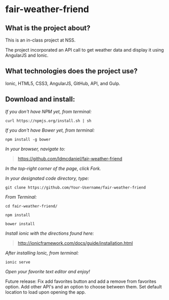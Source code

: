 # fair-weather-friend

## What is the project about?

This is an in-class project at NSS.

The project incorporated an API call to get weather data and display it using AngularJS and Ionic.

## What technologies does the project use?

Ionic, HTML5, CSS3, AngularJS, GitHub, API, and Gulp.

## Download and install:

*If you don't have NPM yet, from terminal:*

````curl https://npmjs.org/install.sh | sh````

*If you don't have Bower yet, from terminal:*

````npm install -g bower````

*In your browser, navigate to:*
>https://github.com/ldmcdaniel/fair-weather-friend

*In the top-right corner of the page, click Fork.*

*In your designated code directory, type:*

````git clone https://github.com/Your-Username/fair-weather-friend````

*From Terminal:*

````cd fair-weather-friend/````

````npm install````

````bower install````

*Install ionic with the directions found here:*

>http://ionicframework.com/docs/guide/installation.html

*After installing Ionic, from terminal:*

````ionic serve````

*Open your favorite text editor and enjoy!*


Future release:
  Fix add favorites button and add a remove from favorites option.
  Add other API's and an option to choose between them.
  Set default location to load upon opening the app.

